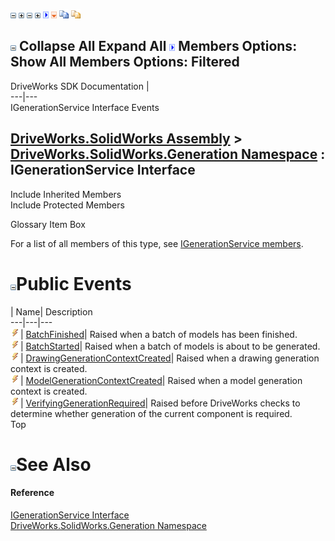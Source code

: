 ![](dotnetimages/collapse.gif) ![](dotnetimages/expand.gif) ![](dotnetimages/collapse.gif) ![](dotnetimages/expand.gif) ![](dotnetimages/drpdown.gif) ![](dotnetimages/drpdown_orange.gif) ![](dotnetimages/copycode.gif) ![](dotnetimages/copycodeHighlight.gif)

![](dotnetimages/collapse.gif) Collapse All Expand All ![](dotnetimages/drpdown.gif) Members Options: Show All  Members Options: Filtered   
---  
DriveWorks SDK Documentation  |   
---|---  
IGenerationService Interface Events   
  
[DriveWorks.SolidWorks Assembly](topic13342.md) > [DriveWorks.SolidWorks.Generation Namespace](topic15094.md) : IGenerationService Interface  
---  
  
Include Inherited Members    
Include Protected Members    


Glossary Item Box

For a list of all members of this type, see [IGenerationService members](topic15148.md).

# ![](dotnetimages/collapse.gif)Public Events

| Name| Description  
---|---|---  
![ Event](dotnetimages/Event.gif)| [BatchFinished](topic15152.md)| Raised when a batch of models has been finished.   
![ Event](dotnetimages/Event.gif)| [BatchStarted](topic15153.md)| Raised when a batch of models is about to be generated.   
![ Event](dotnetimages/Event.gif)| [DrawingGenerationContextCreated](topic15154.md)| Raised when a drawing generation context is created.   
![ Event](dotnetimages/Event.gif)| [ModelGenerationContextCreated](topic15155.md)| Raised when a model generation context is created.   
![ Event](dotnetimages/Event.gif)| [VerifyingGenerationRequired](topic15156.md)| Raised before DriveWorks checks to determine whether generation of the current component is required.   
Top

# ![](dotnetimages/collapse.gif)See Also

#### Reference

[IGenerationService Interface](topic15147.md)   
[DriveWorks.SolidWorks.Generation Namespace](topic15094.md)


